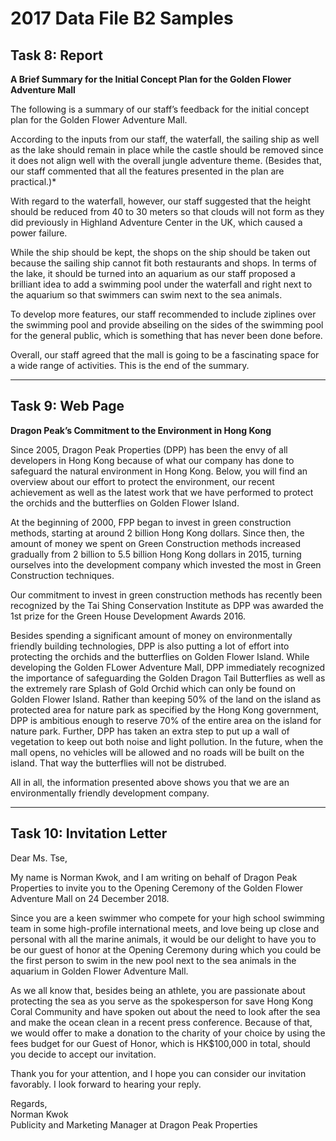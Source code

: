 # 2017 Data File B2 Samples

## Task 8: Report

__A Brief Summary for the Initial Concept Plan for the Golden Flower Adventure Mall__

The following is a summary of our staff’s feedback for the initial concept plan for the Golden Flower Adventure Mall.

According to the inputs from our staff, the waterfall, the sailing ship as well as the lake should remain in place while the castle should be removed since it does not align well with the overall jungle adventure theme. (Besides that, our staff commented that all the features presented in the plan are practical.)*

With regard to the waterfall, however, our staff suggested that the height should be reduced from 40 to 30 meters so that clouds will not form as they did previously in Highland Adventure Center in the UK, which caused a power failure.

While the ship should be kept, the shops on the ship should be taken out because the sailing ship cannot fit both restaurants and shops. In terms of the lake, it should be turned into an aquarium as our staff proposed a brilliant idea to add a swimming pool under the waterfall and right next to the aquarium so that swimmers can swim next to the sea animals.

To develop more features, our staff recommended to include ziplines over the swimming pool and provide abseiling on the sides of the swimming pool for the general public, which is something that has never been done before.

Overall, our staff agreed that the mall is going to be a fascinating space for a wide range of activities. This is the end of the summary.

---

## Task 9: Web Page

__Dragon Peak’s Commitment to the Environment in Hong Kong__

Since 2005, Dragon Peak Properties (DPP) has been the envy of all developers in Hong Kong because of what our company has done to safeguard the natural environment in Hong Kong. Below, you will find an overview about our effort to protect the environment, our recent achievement as well as the latest work that we have performed to protect the orchids and the butterflies on Golden Flower Island.

At the beginning of 2000, FPP began to invest in green construction methods, starting at around 2 billion Hong Kong dollars. Since then, the amount of money we spent on Green Construction methods increased gradually from 2 billion to 5.5 billion Hong Kong dollars in 2015, turning ourselves into the development company which invested the most in Green Construction techniques.

Our commitment to invest in green construction methods has recently been recognized by the Tai Shing Conservation Institute as DPP was awarded the 1st prize for the Green House Development Awards 2016.

Besides spending a significant amount of money on environmentally friendly building technologies, DPP is also putting a lot of effort into protecting the orchids and the butterflies on Golden Flower Island. While developing the Golden FLower Adventure Mall, DPP immediately recognized the importance of safeguarding the Golden Dragon Tail Butterflies as well as the extremely rare Splash of Gold Orchid which can only be found on Golden Flower Island. Rather than keeping 50% of the land on the island as protected area for nature park as specified by the Hong Kong government, DPP is ambitious enough to reserve 70% of the entire area on the island for nature park. Further, DPP has taken an extra step to put up a wall of vegetation to keep out both noise and light pollution. In the future, when the mall opens, no vehicles will be allowed and no roads will be built on the island. That way the butterflies will not be distrubed.

All in all, the information presented above shows you that we are an environmentally friendly development company.

---

## Task 10: Invitation Letter 

Dear Ms. Tse,

My name is Norman Kwok, and I am writing on behalf of Dragon Peak Properties to invite you to the Opening Ceremony of the Golden Flower Adventure Mall on 24 December 2018.

Since you are a keen swimmer who compete for your high school swimming team in some high-profile international meets, and love being up close and personal with all the marine animals, it would be our delight to have you to be our guest of honor at the Opening Ceremony during which you could be the first person to swim in the new pool next to the sea animals in the aquarium in Golden Flower Adventure Mall.

As we all know that, besides being an athlete, you are passionate about protecting the sea as you serve as the spokesperson for save Hong Kong Coral Community and have spoken out about the need to look after the sea and make the ocean clean in a recent press conference. Because of that, we would offer to make a donation to the charity of your choice by using the fees budget for our Guest of Honor, which is HK$100,000 in total, should you decide to accept our invitation.

Thank you for your attention, and I hope you can consider our invitation favorably. I look forward to hearing your reply.

Regards,<br/>
Norman Kwok<br/>
Publicity and Marketing Manager at Dragon Peak Properties<br/>

